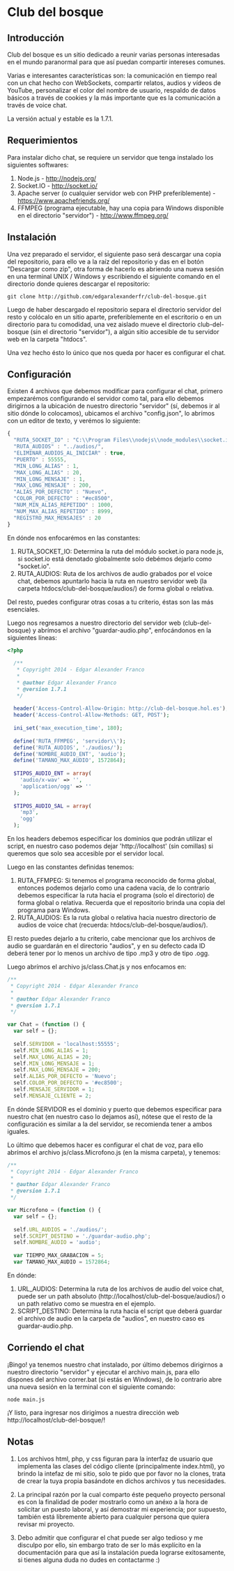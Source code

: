 Club del bosque
===============

Introducción
------------

Club del bosque es un sitio dedicado a reunir varias personas interesadas en el mundo paranormal para que así puedan compartir intereses comunes.

Varias e interesantes características son: la comunicación en tiempo real con un chat hecho con WebSockets, compartir relatos, audios y vídeos de YouTube, personalizar el color del nombre de usuario, respaldo de datos básicos a través de cookies y la más importante que es la comunicación a través de voice chat.

La versión actual y estable es la 1.7.1.

Requerimientos
--------------

Para instalar dicho chat, se requiere un servidor que tenga instalado los siguientes softwares:

1. Node.js - http://nodejs.org/
2. Socket.IO - http://socket.io/
3. Apache server (o cualquier servidor web con PHP preferiblemente) - https://www.apachefriends.org/
4. FFMPEG (programa ejecutable, hay una copia para Windows disponible en el directorio "servidor") - http://www.ffmpeg.org/

Instalación
-----------

Una vez preparado el servidor, el siguiente paso será descargar una copia del repositorio, para ello ve a la raíz del repositorio y das en el botón "Descargar como zip", otra forma de hacerlo es abriendo una nueva sesión en una terminal UNIX / Windows y escribiendo el siguiente comando en el directorio donde quieres descargar el repositorio:

```
git clone http://github.com/edgaralexanderfr/club-del-bosque.git
```

Luego de haber descargado el repositorio separa el directorio servidor del resto y colócalo en un sitio aparte, preferiblemente en el escritorio o en un directorio para tu comodidad, una vez aislado mueve el directorio club-del-bosque (sin el directorio "servidor"), a algún sitio accesible de tu servidor web en la carpeta "htdocs".

Una vez hecho ésto lo único que nos queda por hacer es configurar el chat.

Configuración
-------------

Existen 4 archivos que debemos modificar para configurar el chat, primero empezarémos configurando el servidor como tal, para ello debemos dirigirnos a la ubicación de nuestro directorio "servidor" (sí, debemos ir al sitio dónde lo colocamos), ubicamos el archivo "config.json", lo abrímos con un editor de texto, y verémos lo siguiente:

```javascript
{
  "RUTA_SOCKET_IO" : "C:\\Program Files\\nodejs\\node_modules\\socket.io", 
  "RUTA_AUDIOS" : "../audios/", 
  "ELIMINAR_AUDIOS_AL_INICIAR" : true, 
  "PUERTO" : 55555, 
  "MIN_LONG_ALIAS" : 1, 
  "MAX_LONG_ALIAS" : 20, 
  "MIN_LONG_MENSAJE" : 1, 
  "MAX_LONG_MENSAJE" : 200, 
  "ALIAS_POR_DEFECTO" : "Nuevo", 
  "COLOR_POR_DEFECTO" : "#ec8500", 
  "NUM_MIN_ALIAS_REPETIDO" : 1000, 
  "NUM_MAX_ALIAS_REPETIDO" : 8999, 
  "REGISTRO_MAX_MENSAJES" : 20
}
```

En dónde nos enfocarémos en las constantes:

1. RUTA_SOCKET_IO: Determina la ruta del módulo socket.io para node.js, si socket.io está denotado globalmente solo debémos dejarlo como "socket.io".
2. RUTA_AUDIOS: Ruta de los archivos de audio grabados por el voice chat, debemos apuntarlo hacia la ruta en nuestro servidor web (la carpeta htdocs/club-del-bosque/audios/) de forma global o relativa.

Del resto, puedes configurar otras cosas a tu criterio, éstas son las más esenciales.

Luego nos regresamos a nuestro directorio del servidor web (club-del-bosque) y abrímos el archivo "guardar-audio.php", enfocándonos en la siguientes líneas:

```php
<?php
  
  /**
   * Copyright 2014 - Edgar Alexander Franco
   *
   * @author Edgar Alexander Franco
   * @version 1.7.1
   */
  
  header('Access-Control-Allow-Origin: http://club-del-bosque.hol.es');
  header('Access-Control-Allow-Methods: GET, POST');
  
  ini_set('max_execution_time', 180);
  
  define('RUTA_FFMPEG', 'servidor\\');
  define('RUTA_AUDIOS', './audios/');
  define('NOMBRE_AUDIO_ENT', 'audio');
  define('TAMANO_MAX_AUDIO', 1572864);
  
  $TIPOS_AUDIO_ENT = array(
    'audio/x-wav' => '', 
    'application/ogg' => ''
  );
  
  $TIPOS_AUDIO_SAL = array(
    'mp3', 
    'ogg'
  );
```

En los headers debemos especificar los dominios que podrán utilizar el script, en nuestro caso podemos dejar 'http://localhost' (sin comillas) si queremos que solo sea accesible por el servidor local.

Luego en las constantes definidas tenemos:

1. RUTA_FFMPEG: Si tenemos el programa reconocido de forma global, entonces podemos dejarlo como una cadena vacía, de lo contrario debemos especificar la ruta hacia el programa (solo el directorio) de forma global o relativa. Recuerda que el repositorio brinda una copia del programa para Windows.
2. RUTA_AUDIOS: Es la ruta global o relativa hacia nuestro directorio de audios de voice chat (recuerda: htdocs/club-del-bosque/audios/).

El resto puedes dejarlo a tu criterio, cabe mencionar que los archivos de audio se guardarán en el directorio "audios", y en su defecto cada ID deberá tener por lo menos un archivo de tipo .mp3 y otro de tipo .ogg.

Luego abrímos el archivo js/class.Chat.js y nos enfocamos en:

```javascript
/**
 * Copyright 2014 - Edgar Alexander Franco
 *
 * @author Edgar Alexander Franco
 * @version 1.7.1
 */

var Chat = (function () {
  var self = {};
  
  self.SERVIDOR = 'localhost:55555';
  self.MIN_LONG_ALIAS = 1;
  self.MAX_LONG_ALIAS = 20;
  self.MIN_LONG_MENSAJE = 1;
  self.MAX_LONG_MENSAJE = 200;
  self.ALIAS_POR_DEFECTO = 'Nuevo';
  self.COLOR_POR_DEFECTO = '#ec8500';
  self.MENSAJE_SERVIDOR = 1;
  self.MENSAJE_CLIENTE = 2;
```

En dónde SERVIDOR es el dominio y puerto que debemos especificar para nuestro chat (en nuestro caso lo dejamos así), nótese que el resto de la configuración es similar a la del servidor, se recomienda tener a ambos iguales.

Lo último que debemos hacer es configurar el chat de voz, para ello abrímos el archivo js/class.Microfono.js (en la misma carpeta), y tenemos:

```javascript
/**
 * Copyright 2014 - Edgar Alexander Franco
 *
 * @author Edgar Alexander Franco
 * @version 1.7.1
 */

var Microfono = (function () {
  var self = {};
  
  self.URL_AUDIOS = './audios/';
  self.SCRIPT_DESTINO = './guardar-audio.php';
  self.NOMBRE_AUDIO = 'audio';
  
  var TIEMPO_MAX_GRABACION = 5;
  var TAMANO_MAX_AUDIO = 1572864;
```

En dónde:

1. URL_AUDIOS: Determina la ruta de los archivos de audio del voice chat, puede ser un path absoluto (http://localhost/club-del-bosque/audios/) o un path relativo como se muestra en el ejemplo.
2. SCRIPT_DESTINO: Determina la ruta hacia el script que deberá guardar el archivo de audio en la carpeta de "audios", en nuestro caso es guardar-audio.php.

Corriendo el chat
-----------------

¡Bingo! ya tenemos nuestro chat instalado, por último debemos dirigirnos a nuestro directorio "servidor" y ejecutar el archivo main.js, para ello dispones del archivo correr.bat (si estás en Windows), de lo contrario abre una nueva sesión en la terminal con el siguiente comando:

```
node main.js
```

¡Y listo, para ingresar nos dirigímos a nuestra dirección web http://localhost/club-del-bosque/!

Notas
-----

1. Los archivos html, php, y css figuran para la interfaz de usuario que implementa las clases del código cliente (principalmente index.html), yo brindo la intefaz de mi sitio, solo te pido que por favor no la clones, trata de crear la tuya propia basándote en dichos archivos y tus necesidades.

2. La principal razón por la cual comparto éste pequeño proyecto personal es con la finalidad de poder mostrarlo como un anéxo a la hora de solicitar un puesto laboral, y así demostrar mi experiencia; por supuesto, también está libremente abierto para cualquier persona que quiera revisar mi proyecto.

3. Debo admitir que configurar el chat puede ser algo tedioso y me disculpo por ello, sin embargo trato de ser lo más explícito en la documentación para que así la instalación pueda lograrse exitosamente, si tienes alguna duda no dudes en contactarme :)
